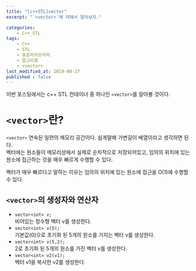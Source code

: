 ```yaml
---
title: "[c++STL]vector"
excerpt: "`<vector>`에 대해서 알아보자."

categories:
    - C++_STL
tags:
    - C++
    - STL
    - 표준라이브러리
    - 알고리즘
    - <vector>
last_modified_at: 2019-09-27
published : false
---  
```

이번 포스팅에서는 c++ STL 컨테이너 중 하나인 `<vector>`를 알아볼 것이다.  
# `<vector>`란?
`<vector>` 연속된 일련의 메모리 공간이다. 쉽게말해 가변길이 배열이라고 생각하면 된다.  
벡터에는 원소들이 메모리상에서 실제로 순차적으로 저장되어있고, 임의의 위치에 있는 원소에 접근하는 것을 매우 빠르게 수행할 수 있다.  
  
벡터가 매우 빠르다고 말하는 이유는 임의의 위치에 있는 원소에 접근을 O(1)에 수행할 수 있다.  

## `<vector>`의 생성자와 연산자  
+ `vector<int> v;`  
  비어있는 정수형 벡터 v를 생성한다.
+ `vector<int> v(5);`  
  기본값(0)으로 초기화 된 5개의 원소를 가지는 벡터 v를 생성한다.  
+ `vector<int> v(5,2);`  
  2로 초기화 된 5개의 원소를 가진 벡터 v를 생성한다.  
+ `vector<int> v2(v1);`  
  벡터 v1을 복사한 v2를 생성한다.


